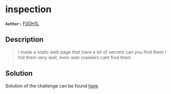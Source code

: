 # inspection

**`Author:`** [F0DH1L](https://github.com/fodhil-ben)

## Description

  > i made a static web page that have a lot of secrets can you find them
  > i hid them very well, even web crawlers cant find them


## Solution

Solution of the challenge can be found [here](solution/).

